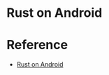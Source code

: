 # Rust on Android

# Reference
- [Rust on Android](https://security.googleblog.com/2021/04/rust-in-android-platform.html)
